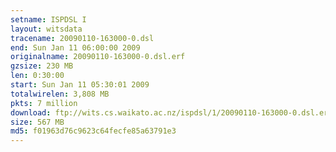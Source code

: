 ```yaml
---
setname: ISPDSL I
layout: witsdata
tracename: 20090110-163000-0.dsl
end: Sun Jan 11 06:00:00 2009
originalname: 20090110-163000-0.dsl.erf
gzsize: 230 MB
len: 0:30:00
start: Sun Jan 11 05:30:01 2009
totalwirelen: 3,808 MB
pkts: 7 million
download: ftp://wits.cs.waikato.ac.nz/ispdsl/1/20090110-163000-0.dsl.erf.gz
size: 567 MB
md5: f01963d76c9623c64fecfe85a63791e3
---
```

